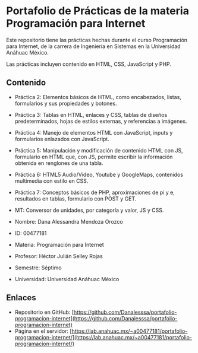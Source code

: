 # Portafolio de Prácticas de la materia Programación para Internet

Este repositorio tiene las prácticas hechas durante el curso Programación para Internet, de la carrera de Ingeniería en Sistemas en la Universidad Anáhuac México.

Las prácticas incluyen contenido en  HTML, CSS, JavaScript y PHP.

## Contenido
  
- Práctica 2: Elementos básicos de HTML, como encabezados, listas, formularios y sus propiedades y botones.  
- Práctica 3: Tablas en HTML, enlaces y CSS, tablas de diseños predeterminados, hojas de estilos externas, y referencias a imágenes.  
- Práctica 4: Manejo de elementos HTML con JavaScript, inputs y formularios enlazados con JavaScript.
- Práctica 5: Manipulación y modificación de contenido HTML con JS, formulario en HTML que, con JS, permite escribir la información obtenida en renglones de una tabla.
- Práctica 6: HTML5 Audio/Video, Youtube y GoogleMaps, contenidos multimedia con estilo en CSS.
- Práctica 7: Conceptos básicos de PHP, aproximaciones de pi y e, resultados en tablas, formulario con POST y GET.
- MT: Conversor de unidades, por categoría y valor, JS y CSS.


- Nombre: Dana Alessandra Mendoza Orozco  
- ID: 00477181  
- Materia: Programación para Internet  
- Profesor: Héctor Julián Selley Rojas   
- Semestre: Séptimo  
- Universidad: Universidad Anáhuac México  

## Enlaces

- Repositorio en GitHub: [https://github.com/Danalesssa/portafolio-programacion-internet](https://github.com/Danalesssa/portafolio-programacion-internet)  
- Página en el servidor: [https://lab.anahuac.mx/~a00477181/portafolio-programacion-internet/](https://lab.anahuac.mx/~a00477181/portafolio-programacion-internet/)

